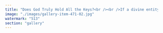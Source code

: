```yaml
---
title: "Does God Truly Hold All the Keys?<br /><br />If a divine entity exists, it must grapple with the paradox of influence versus emergence. Traditional theology asserts omniscience, omnipresence, and omnipotence, yet reality suggests a decentralized interplay—an evolving, self-regulating system rather than a dictated, absolute authority.<br /><br />Consider the toroidal flow of existence: systemic recalibration is constant, shaped not by singular decree but by fractal resonance. If God held all the keys, fluidity would be unnecessary—everything would be predetermined, fixed, unyielding. Yet, we observe adaptation, complexity, and spontaneous synchronicities that transcend centralized control.<br /><br />Eigen Labs EigenLayer and other decentralized models reveal that influence is distributed, not concentrated. Systems adjust through feedback loops, absorbing resistance, recalibrating, iterating. If omnipotence meant absolute control, then optimization would be static rather than dynamic. The presence of friction suggests an evolving, participatory reality—one where the entity we call 'God' may be a harmonizer rather than a ruler.<br /><br />If the divine exists, perhaps it is part of the flow, not the architect of every turn. The question remains: is systemic harmony a result of control, or does it emerge through interdependent resonance?"
image: "./images/gallery-item-471-02.jpg"
watermark: "513"
section: "gallery"
---
```


